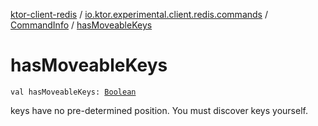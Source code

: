[ktor-client-redis](../../index.md) / [io.ktor.experimental.client.redis.commands](../index.md) / [CommandInfo](index.md) / [hasMoveableKeys](./has-moveable-keys.md)

# hasMoveableKeys

`val hasMoveableKeys: `[`Boolean`](https://kotlinlang.org/api/latest/jvm/stdlib/kotlin/-boolean/index.html)

keys have no pre-determined position. You must discover keys yourself.

